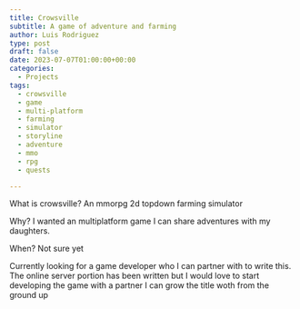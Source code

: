 ```yaml
---
title: Crowsville
subtitle: A game of adventure and farming
author: Luis Rodriguez
type: post
draft: false
date: 2023-07-07T01:00:00+00:00
categories:
  - Projects
tags:
  - crowsville
  - game
  - multi-platform
  - farming
  - simulator
  - storyline
  - adventure
  - mmo
  - rpg
  - quests

---
```


What is crowsville? An mmorpg 2d topdown farming simulator

Why? I wanted an multiplatform game I can share adventures with my daughters.

When? Not sure yet

Currently looking for a game developer who I can partner with to write this. The online server portion has been written but I would love to start developing the game with a partner I can grow the title woth from the ground up
